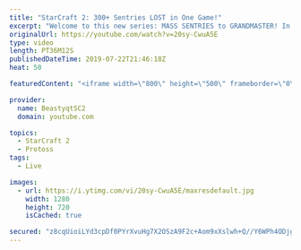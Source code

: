 ```yaml
---
title: "StarCraft 2: 300+ Sentries LOST in One Game!"
excerpt: "Welcome to this new series: MASS SENTRIES to GRANDMASTER! In this series, we will see how far I can get by playing ONLY Sentries on the ladder in ALL Protoss matchups!  This incredibly epic game from the Mass Sentries to Grandmaster series pits me against another Protoss player, where I eventually show"
originalUrl: https://youtube.com/watch?v=20sy-CwuA5E
type: video
length: PT36M12S
publishedDateTime: 2019-07-22T21:46:18Z
heat: 50

featuredContent: "<iframe width=\"800\" height=\"500\" frameborder=\"0\" src=\"https://www.youtube.com/embed/20sy-CwuA5E\" allow=\"accelerometer; autoplay; encrypted-media; gyroscope; picture-in-picture\" allowfullscreen></iframe>"

provider:
  name: BeastyqtSC2
  domain: youtube.com

topics:
  - StarCraft 2
  - Protoss
tags:
  - Live

images:
  - url: https://i.ytimg.com/vi/20sy-CwuA5E/maxresdefault.jpg
    width: 1280
    height: 720
    isCached: true

secured: "z8cqUioiLYd3cpDf0PYrXvuHg7X2OSzA9F2c+Aom9xXslwh+Q//Y6WPh4ODjg1lg3/HlE2I1ZyXqoCfzC/RUQPj8Lno7eA4xAINxHoCPpdOuH5tAV1VOLloqSAMPAfeNlsV2cK6x057uxPrnbZGhAjAQP7D6xliImQW4r3wd1B6qIdAdgo5xJM561TNRMu2mLXs/XgwR/ayBi4hMxr9PChuBIAQ0afnTtB/zi9NWpBrQ7R3lfySfZxnR0++gLUH+WK5jSFjCEDjd/1TaNBTWbzdmPmSYPVAHKmC8qqLGzBuwiEHl5UULFCoBOuMVoaUu7kGiQ6feIrcn+vFGSXPyr9Rbi+Mwd9akSFVGx3AeH2kvU2X7ILCgxwmayJQJt07NZ0t3eLRtGGJvOLoUdmelVfZO3FMYbuFn4WR9nWYyjXk=;OuKOOA5HgIuHxcwaGWyOwQ=="
---
```


